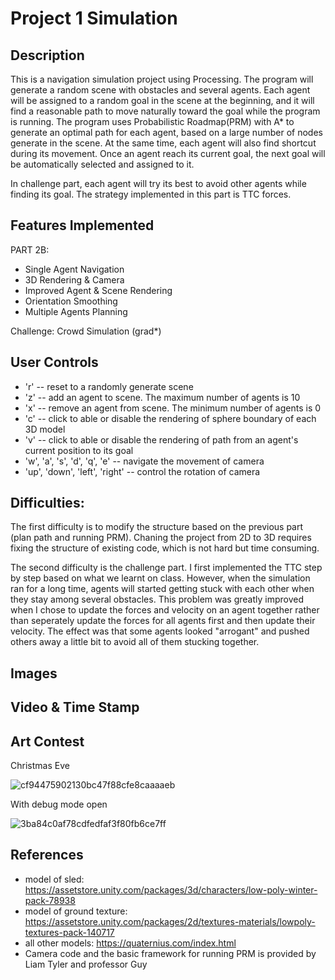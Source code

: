 # Project 1 Simulation

## Description

This is a navigation simulation project using Processing. The program will generate a random scene with obstacles and several agents. Each agent will be assigned to a random goal in the scene at the beginning, and it will find a reasonable path to move naturally toward the goal while the program is running. The program uses Probabilistic Roadmap(PRM) with A* to generate an optimal path for each agent, based on a large number of nodes generate in the scene. At the same time, each agent will also find shortcut during its movement. Once an agent reach its current goal, the next goal will be automatically selected and assigned to it.

In challenge part, each agent will try its best to avoid other agents while finding its goal. The strategy implemented in this part is TTC forces.
 
## Features Implemented

PART 2B:

* Single Agent Navigation
* 3D Rendering & Camera
* Improved Agent & Scene Rendering
* Orientation Smoothing
* Multiple Agents Planning

Challenge: Crowd Simulation (grad*)

## User Controls

* 'r' -- reset to a randomly generate scene
* 'z' -- add an agent to scene. The maximum number of agents is 10
* 'x' -- remove an agent from scene. The minimum number of agents is 0
* 'c' -- click to able or disable the rendering of sphere boundary of each 3D model
* 'v' -- click to able or disable the rendering of path from an agent's current position to its goal
* 'w', 'a', 's', 'd', 'q', 'e' -- navigate the movement of camera
* 'up', 'down', 'left', 'right' -- control the rotation of camera


## Difficulties:

The first difficulty is to modify the structure based on the previous part (plan path and running PRM). Chaning the project from 2D to 3D requires fixing the structure of existing code, which is not hard but time consuming.

The second difficulty is the challenge part. I first implemented the TTC step by step based on what we learnt on class. However, when the simulation ran for a long time, agents will started getting stuck with each other when they stay among several obstacles. This problem was greatly improved when I chose to update the forces and velocity on an agent together rather than seperately update the forces for all agents first and then update their velocity. The effect was that some agents looked "arrogant" and pushed others away a little bit to avoid all of them stucking together.

## Images

## Video & Time Stamp

## Art Contest
Christmas Eve

![cf94475902130bc47f88cfe8caaaaeb](https://user-images.githubusercontent.com/35856355/135948495-f3576bb6-8381-4290-bca6-70c97b504a8a.png)

With debug mode open

![3ba84c0af78cdfedfaf3f80fb6ce7ff](https://user-images.githubusercontent.com/35856355/135948047-a957fbc9-3096-4d3c-b028-98dec0320c81.png)



## References

* model of sled: https://assetstore.unity.com/packages/3d/characters/low-poly-winter-pack-78938
* model of ground texture: https://assetstore.unity.com/packages/2d/textures-materials/lowpoly-textures-pack-140717
* all other models: https://quaternius.com/index.html
* Camera code and the basic framework for running PRM is provided by Liam Tyler and professor Guy
